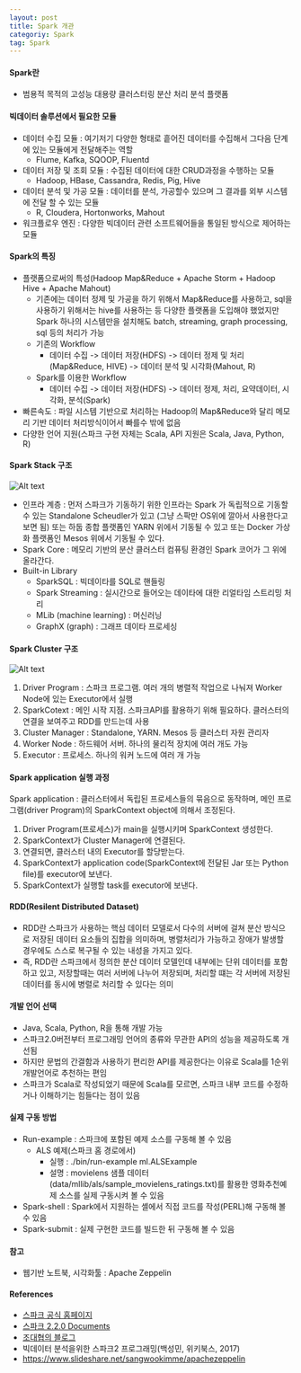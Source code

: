 ```yaml
---
layout: post
title: Spark 개관
categoriy: Spark
tag: Spark
---
```


#### Spark란
- 범용적 목적의 고성능 대용량 클러스터링 분산 처리 분석 플랫폼

#### 빅데이터 솔루션에서 필요한 모듈
- 데이터 수집 모듈         : 여기저기 다양한 형태로 흩어진 데이터를 수집해서 그다음 단계에 있는 모듈에게 전달해주는 역할
    - Flume, Kafka, SQOOP, Fluentd
- 데이터 저장 및 조회 모듈 : 수집된 데이터에 대한 CRUD과정을 수행하는 모듈
    - Hadoop, HBase, Cassandra, Redis, Pig, Hive
- 데이터 분석 및 가공 모듈 : 데이터를 분석, 가공할수 있으며 그 결과를 외부 시스템에 전달 할 수 있는 모듈
    -  R, Cloudera, Hortonworks, Mahout
- 워크플로우 엔진          : 다양한 빅데이터 관련 소프트웨어들을 통일된 방식으로 제어하는 모듈

#### Spark의 특징
- 플랫폼으로써의 특성(Hadoop Map&Reduce + Apache Storm + Hadoop Hive + Apache Mahout)
    - 기존에는 데이터 정제 및 가공을 하기 위해서 Map&Reduce를 사용하고, sql을 사용하기 위해서는 hive를 사용하는 등 다양한 플랫폼을 도입해야 했었지만 Spark 하나의 시스템만을 설치해도 batch, streaming, graph processing, sql 등의 처리가 가능
    - 기존의 Workflow
        - 데이터 수집 -> 데이터 저장(HDFS) -> 데이터 정제 및 처리(Map&Reduce, HIVE) -> 데이터 분석 및 시각화(Mahout, R)  
    - Spark를 이용한 Workflow
        - 데이터 수집 -> 데이터 저장(HDFS) -> 데이터 정제, 처리, 요약데이터, 시각화, 분석(Spark)
- 빠른속도 : 파일 시스템 기반으로 처리하는 Hadoop의 Map&Reduce와 달리 메모리 기반 데이터 처리방식이어서 빠를수 밖에 없음
- 다양한 언어 지원(스파크 구현 자체는 Scala, API 지원은 Scala, Java, Python, R)

#### Spark Stack 구조
![Alt text](images/spark_stack.png)
- 인프라 계층 : 먼저 스파크가 기동하기 위한 인프라는 Spark 가 독립적으로 기동할 수 있는 Standalone Scheudler가 있고 (그냥 스팍만 OS위에 깔아서 사용한다고 보면 됨) 또는 하둡 종합 플랫폼인 YARN 위에서 기동될 수 있고 또는 Docker 가상화 플랫폼인 Mesos 위에서 기동될 수 있다.
- Spark Core : 메모리 기반의 분산 클러스터 컴퓨팅 환경인 Spark 코어가 그 위에 올라간다. 
- Built-in Library
    - SparkSQL                  : 빅데이타를 SQL로 핸들링
    - Spark Streaming           : 실시간으로 들어오는 데이타에 대한 리얼타임 스트리밍 처리
    - MLib (machine learning)   : 머신러닝
    - GraphX (graph)            : 그래프 데이타 프로세싱

#### Spark Cluster 구조
![Alt text](images/cluster_overview.png)
1. Driver Program : 스파크 프로그램. 여러 개의 병렬적 작업으로 나눠져 Worker Node에 있는 Executor에서 실행
2. SparkCotext : 메인 시작 지점. 스파크API를 활용하기 위해 필요하다. 클러스터의 연결을 보여주고 RDD를 만드는데 사용
3. Cluster Manager : Standalone, YARN. Mesos 등 클러스터 자원 관리자
4. Worker Node : 하드웨어 서버. 하나의 물리적 장치에 여러 개도 가능
5. Executor : 프로세스. 하나의 워커 노드에 여러 개 가능

#### Spark application 실행 과정
Spark application : 클러스터에서 독립된 프로세스들의 묶음으로 동작하며, 메인 프로그램(driver Program)의 SparkContext object에 의해서 조정된다.
1. Driver Program(프로세스)가 main을 실행시키며 SparkContext 생성한다.
2. SparkContext가 Cluster Manager에 연결된다.
3. 연결되면, 클러스터 내의 Executor를 할당받는다.
4. SparkContext가 application code(SparkContext에 전달된 Jar 또는 Python file)를 executor에 보낸다.
5. SparkContext가 실행할 task를 executor에 보낸다.
    
#### RDD(Resilent Distributed Dataset)
- RDD란 스파크가 사용하는 핵심 데이터 모델로서 다수의 서버에 걸쳐 분산 방식으로 저장된 데이터 요소들의 집합을 의미하며, 병렬처리가 가능하고 장애가 발생할 경우에도 스스로 복구될 수 있는 내성을 가지고 있다.
- 즉, RDD란 스파크에서 정의한 분산 데이터 모델인데 내부에는 단위 데이터를 포함하고 있고, 저장할때는 여러 서버에 나누어 저장되며, 처리할 떄는 각 서버에 저장된 데이터를 동시에 병렬로 처리할 수 있다는 의미

#### 개발 언어 선택
- Java, Scala, Python, R을 통해 개발 가능
- 스파크2.0버전부터 프로그래밍 언어의 종류와 무관한 API의 성능을 제공하도록 개선됨
- 하지만 문법의 간결함과 사용하기 편리한 API를 제공한다는 이유로 Scala를 1순위 개발언어로 추천하는 편임
- 스파크가 Scala로 작성되었기 때문에 Scala를 모르면, 스파크 내부 코드를 수정하거나 이해하기는 힘들다는 점이 있음

#### 실제 구동 방법
- Run-example   : 스파크에 포함된 예제 소스를 구동해 볼 수 있음
    - ALS 예제(스파크 홈 경로에서)
        - 실행 : ./bin/run-example ml.ALSExample
        - 설명 : movielens 샘플 데이터(data/mllib/als/sample_movielens_ratings.txt)를 활용한 영화추천예제 소스를 실제 구동시켜 볼 수 있음
- Spark-shell   : Spark에서 지원하는 셸에서 직접 코드를 작성(PERL)해 구동해 볼 수 있음 
- Spark-submit  : 실제 구현한 코드를 빌드한 뒤 구동해 볼 수 있음

#### 참고
- 웹기반 노트북, 시각화툴 : Apache Zeppelin

#### References
- [스파크 공식 홈페이지](https://Spark.apache.org/)
- [스파크 2.2.0 Documents](https://Spark.apache.org/docs/latest/index.html)
- [조대협의 블로그](http://bcho.tistory.com/)
- 빅데이터 분석을위한 스파크2 프로그래밍(백성민, 위키북스, 2017)
- https://www.slideshare.net/sangwookimme/apachezeppelin
